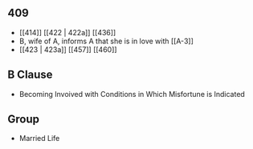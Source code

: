 ## 409
- [[414]] [[422 | 422a]] [[436]] 
- B, wife of A, informs A that she is in love with [[A-3]]
- [[423 | 423a]] [[457]] [[460]] 

## B Clause
- Becoming Invoived with Conditions in Which Misfortune is Indicated

## Group
- Married Life

